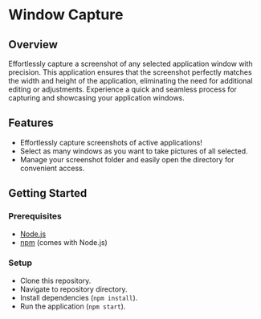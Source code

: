 # Window Capture

## Overview

Effortlessly capture a screenshot of any selected application window with precision. This application ensures that the screenshot perfectly matches the width and height of the application, eliminating the need for additional editing or adjustments. Experience a quick and seamless process for capturing and showcasing your application windows.

## Features

- Effortlessly capture screenshots of active applications!
- Select as many windows as you want to take pictures of all selected.
- Manage your screenshot folder and easily open the directory for convenient access.

## Getting Started

### Prerequisites

- [Node.js](https://nodejs.org/)
- [npm](https://www.npmjs.com/) (comes with Node.js)

### Setup
- Clone this repository.
- Navigate to repository directory.
- Install dependencies (`npm install`).
- Run the application (`npm start`).


